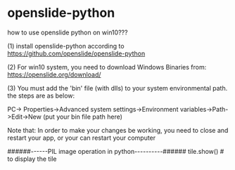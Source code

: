 # openslide-python
how to use openslide python on win10???

(1) install openslide-python according to https://github.com/openslide/openslide-python

(2) For win10 system, you need to download Windows Binaries from: https://openslide.org/download/

(3) You must add the 'bin' file (with dlls) to your system environmental path. the steps are as below:

PC-> Properties->Advanced system settings->Environment variables->Path->Edit->New (put your bin file path here)

Note that: In order to make your changes be working, you need to close and restart your app, or your can restart your computer


######------PIL image operation in python----------######
tile.show() # to display the tile
